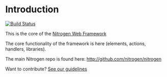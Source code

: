 # Introduction

[![Build Status](https://travis-ci.org/nitrogen/nitrogen_core.png?branch=master)](https://travis-ci.org/nitrogen/nitrogen_core)

This is the core of the [Nitrogen Web Framework](http://nitrogenproject.com)

The core functionality of the framework is here (elements, actions, handlers,
libraries).

The main Nitrogen repo is found here: http://github.com/nitrogen/nitrogen

Want to contribute? [See our
guidelines](https://github.com/nitrogen/nitrogen/blob/master/CONTRIB.markdown)
